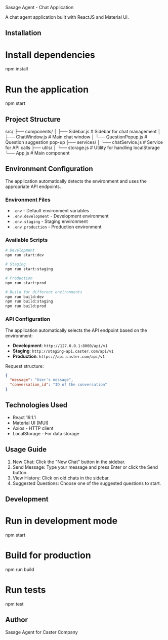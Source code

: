 Sasage Agent - Chat Application

A chat agent application built with ReactJS and Material UI.

## Installation

# Install dependencies
npm install

# Run the application
npm start

## Project Structure

src/
├── components/
│   ├── Sidebar.js          # Sidebar for chat management
│   ├── ChatWindow.js       # Main chat window
│   └── QuestionPopup.js    # Question suggestion pop-up
├── services/
│   └── chatService.js      # Service for API calls
├── utils/
│   └── storage.js          # Utility for handling localStorage
└── App.js                  # Main component

## Environment Configuration

The application automatically detects the environment and uses the appropriate API endpoints.

### Environment Files

- `.env` - Default environment variables
- `.env.development` - Development environment
- `.env.staging` - Staging environment  
- `.env.production` - Production environment

### Available Scripts

```bash
# Development
npm run start:dev

# Staging
npm run start:staging

# Production
npm run start:prod

# Build for different environments
npm run build:dev
npm run build:staging
npm run build:prod
```

### API Configuration

The application automatically selects the API endpoint based on the environment:

- **Development**: `http://127.0.0.1:8000/api/v1`
- **Staging**: `http://staging-api.caster.com/api/v1`
- **Production**: `https://api.caster.com/api/v1`

Request structure:
```json
{
  "message": "User's message",
  "conversation_id": "ID of the conversation"
}
```

## Technologies Used

- React 19.1.1
- Material UI (MUI)
- Axios - HTTP client
- LocalStorage - For data storage

## Usage Guide

1.  New Chat: Click the "New Chat" button in the sidebar.
2.  Send Message: Type your message and press Enter or click the Send button.
3.  View History: Click on old chats in the sidebar.
4.  Suggested Questions: Choose one of the suggested questions to start.

## Development

# Run in development mode
npm start

# Build for production
npm run build

# Run tests
npm test

## Author

Sasage Agent for Caster Company